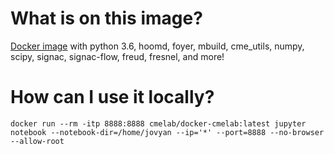 # What is on this image?

[Docker image](https://hub.docker.com/r/cmelab/docker-cmelab/) with python 3.6, hoomd, foyer, mbuild, cme_utils, numpy, scipy, signac, signac-flow, freud, fresnel, and more!

# How can I use it locally?
`docker run --rm -itp 8888:8888 cmelab/docker-cmelab:latest jupyter notebook --notebook-dir=/home/jovyan --ip='*' --port=8888 --no-browser --allow-root`
